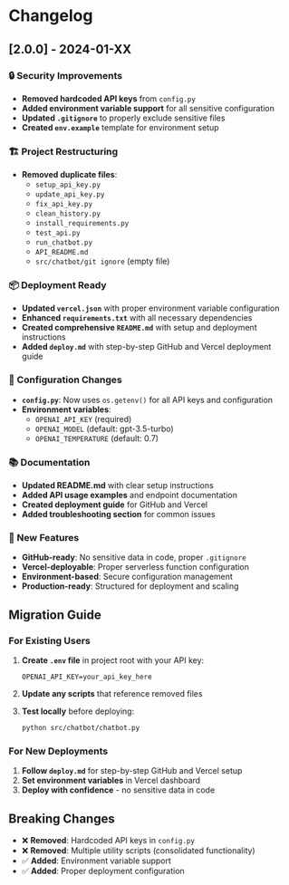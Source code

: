 # Changelog

## [2.0.0] - 2024-01-XX

### 🔒 Security Improvements
- **Removed hardcoded API keys** from `config.py`
- **Added environment variable support** for all sensitive configuration
- **Updated `.gitignore`** to properly exclude sensitive files
- **Created `env.example`** template for environment setup

### 🏗️ Project Restructuring
- **Removed duplicate files**:
  - `setup_api_key.py`
  - `update_api_key.py`
  - `fix_api_key.py`
  - `clean_history.py`
  - `install_requirements.py`
  - `test_api.py`
  - `run_chatbot.py`
  - `API_README.md`
  - `src/chatbot/git ignore` (empty file)

### 📦 Deployment Ready
- **Updated `vercel.json`** with proper environment variable configuration
- **Enhanced `requirements.txt`** with all necessary dependencies
- **Created comprehensive `README.md`** with setup and deployment instructions
- **Added `deploy.md`** with step-by-step GitHub and Vercel deployment guide

### 🔧 Configuration Changes
- **`config.py`**: Now uses `os.getenv()` for all API keys and configuration
- **Environment variables**:
  - `OPENAI_API_KEY` (required)
  - `OPENAI_MODEL` (default: gpt-3.5-turbo)
  - `OPENAI_TEMPERATURE` (default: 0.7)

### 📚 Documentation
- **Updated README.md** with clear setup instructions
- **Added API usage examples** and endpoint documentation
- **Created deployment guide** for GitHub and Vercel
- **Added troubleshooting section** for common issues

### 🚀 New Features
- **GitHub-ready**: No sensitive data in code, proper `.gitignore`
- **Vercel-deployable**: Proper serverless function configuration
- **Environment-based**: Secure configuration management
- **Production-ready**: Structured for deployment and scaling

## Migration Guide

### For Existing Users
1. **Create `.env` file** in project root with your API key:
   ```env
   OPENAI_API_KEY=your_api_key_here
   ```

2. **Update any scripts** that reference removed files

3. **Test locally** before deploying:
   ```bash
   python src/chatbot/chatbot.py
   ```

### For New Deployments
1. **Follow `deploy.md`** for step-by-step GitHub and Vercel setup
2. **Set environment variables** in Vercel dashboard
3. **Deploy with confidence** - no sensitive data in code

## Breaking Changes
- ❌ **Removed**: Hardcoded API keys in `config.py`
- ❌ **Removed**: Multiple utility scripts (consolidated functionality)
- ✅ **Added**: Environment variable support
- ✅ **Added**: Proper deployment configuration 